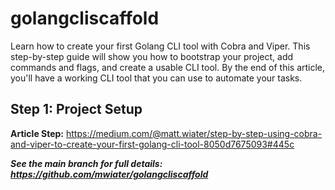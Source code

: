 # golangcliscaffold

Learn how to create your first Golang CLI tool with Cobra and Viper. This step-by-step guide will show you how to bootstrap your project, add commands and flags, and create a usable CLI tool. By the end of this article, you'll have a working CLI tool that you can use to automate your tasks.

## Step 1: Project Setup

**Article Step:** https://medium.com/@matt.wiater/step-by-step-using-cobra-and-viper-to-create-your-first-golang-cli-tool-8050d7675093#445c

**_See the main branch for full details: https://github.com/mwiater/golangcliscaffold_**
